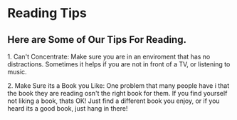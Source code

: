 
 <html>
   <head>
   </head>
   <body>
<h1> Reading Tips
</h1>
<h2> Here are Some of Our Tips For Reading.
</h2>
<p> 1. Can't Concentrate: Make sure you are in an enviroment that has no distractions.  Sometimes it helps if you are not in front of a TV, or listening to music.
</p>
<p> 2. Make Sure its a Book you Like: One problem that many people have i that the book they are reading osn't the right book for them.  If you find yourself not liking a book, thats OK! Just find a different book you enjoy, or if you heard its a good book, just hang in there!

